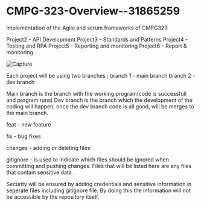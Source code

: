 # CMPG-323-Overview--31865259
Implementation of the Agile and scrum frameworks of CMPG323


Project2 - API Development
Project3 - Standards and Patterns
Project4 - Testing and RPA
Project5 - Reporting and monitoring
Project6 - Report & monitoring






![Capture](https://user-images.githubusercontent.com/88787170/184359812-f41df7de-a791-47db-8bdf-9b80ab9c4598.PNG)






Each project will be using two branches ;
branch 1 - main branch
branch 2 - dev branch





Main branch is the branch with the working program(code is successfull and program runs)
Dev branch is the branch which the development of the coding will happen, once the dev branch code is all good, will be merges to the main branch.

feat - new feature

fix - bug fixes


changes - adding or deleting files

gitignore -  is used to indicate which files should be ignored when committing and pushing changes. Files that will be listed here are any files that contain sensitive data .

Security will be ensured by adding credentials and sensitive information in seperate files including gitignore file. By doing this the information will not be accessible by the repository itself. 

